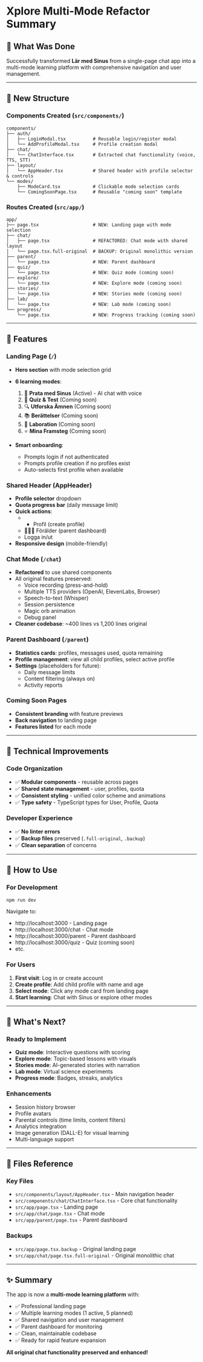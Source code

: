 # Xplore Multi-Mode Refactor Summary

## 🎯 What Was Done

Successfully transformed **Lär med Sinus** from a single-page chat app into a multi-mode learning platform with comprehensive navigation and user management.

---

## 📁 New Structure

### Components Created (`src/components/`)
```
components/
├── auth/
│   ├── LoginModal.tsx          # Reusable login/register modal
│   └── AddProfileModal.tsx     # Profile creation modal
├── chat/
│   └── ChatInterface.tsx       # Extracted chat functionality (voice, TTS, STT)
├── layout/
│   └── AppHeader.tsx           # Shared header with profile selector & controls
└── modes/
    ├── ModeCard.tsx            # Clickable mode selection cards
    └── ComingSoonPage.tsx      # Reusable "coming soon" template
```

### Routes Created (`src/app/`)
```
app/
├── page.tsx                    # NEW: Landing page with mode selection
├── chat/
│   ├── page.tsx                # REFACTORED: Chat mode with shared layout
│   └── page.tsx.full-original  # BACKUP: Original monolithic version
├── parent/
│   └── page.tsx                # NEW: Parent dashboard
├── quiz/
│   └── page.tsx                # NEW: Quiz mode (coming soon)
├── explore/
│   └── page.tsx                # NEW: Explore mode (coming soon)
├── stories/
│   └── page.tsx                # NEW: Stories mode (coming soon)
├── lab/
│   └── page.tsx                # NEW: Lab mode (coming soon)
└── progress/
    └── page.tsx                # NEW: Progress tracking (coming soon)
```

---

## 🎨 Features

### Landing Page (`/`)
- **Hero section** with mode selection grid
- **6 learning modes**:
  1. 💬 **Prata med Sinus** (Active) - AI chat with voice
  2. 🎯 **Quiz & Test** (Coming soon)
  3. 🔍 **Utforska Ämnen** (Coming soon)
  4. 📚 **Berättelser** (Coming soon)
  5. 🧪 **Laboration** (Coming soon)
  6. ⭐ **Mina Framsteg** (Coming soon)

- **Smart onboarding**:
  - Prompts login if not authenticated
  - Prompts profile creation if no profiles exist
  - Auto-selects first profile when available

### Shared Header (AppHeader)
- **Profile selector** dropdown
- **Quota progress bar** (daily message limit)
- **Quick actions**:
  - + Profil (create profile)
  - 👨‍👩‍👧 Förälder (parent dashboard)
  - Logga in/ut
- **Responsive design** (mobile-friendly)

### Chat Mode (`/chat`)
- **Refactored** to use shared components
- All original features preserved:
  - Voice recording (press-and-hold)
  - Multiple TTS providers (OpenAI, ElevenLabs, Browser)
  - Speech-to-text (Whisper)
  - Session persistence
  - Magic orb animation
  - Debug panel
- **Cleaner codebase**: ~400 lines vs 1,200 lines original

### Parent Dashboard (`/parent`)
- **Statistics cards**: profiles, messages used, quota remaining
- **Profile management**: view all child profiles, select active profile
- **Settings** (placeholders for future):
  - Daily message limits
  - Content filtering (always on)
  - Activity reports

### Coming Soon Pages
- **Consistent branding** with feature previews
- **Back navigation** to landing page
- **Features listed** for each mode

---

## 🔧 Technical Improvements

### Code Organization
- ✅ **Modular components** - reusable across pages
- ✅ **Shared state management** - user, profiles, quota
- ✅ **Consistent styling** - unified color scheme and animations
- ✅ **Type safety** - TypeScript types for User, Profile, Quota

### Developer Experience
- ✅ **No linter errors**
- ✅ **Backup files** preserved (`.full-original`, `.backup`)
- ✅ **Clean separation** of concerns

---

## 🚀 How to Use

### For Development
```bash
npm run dev
```

Navigate to:
- http://localhost:3000 - Landing page
- http://localhost:3000/chat - Chat mode
- http://localhost:3000/parent - Parent dashboard
- http://localhost:3000/quiz - Quiz (coming soon)
- etc.

### For Users
1. **First visit**: Log in or create account
2. **Create profile**: Add child profile with name and age
3. **Select mode**: Click any mode card from landing page
4. **Start learning**: Chat with Sinus or explore other modes

---

## 📝 What's Next?

### Ready to Implement
- **Quiz mode**: Interactive questions with scoring
- **Explore mode**: Topic-based lessons with visuals
- **Stories mode**: AI-generated stories with narration
- **Lab mode**: Virtual science experiments
- **Progress mode**: Badges, streaks, analytics

### Enhancements
- Session history browser
- Profile avatars
- Parental controls (time limits, content filters)
- Analytics integration
- Image generation (DALL-E) for visual learning
- Multi-language support

---

## 📂 Files Reference

### Key Files
- `src/components/layout/AppHeader.tsx` - Main navigation header
- `src/components/chat/ChatInterface.tsx` - Core chat functionality
- `src/app/page.tsx` - Landing page
- `src/app/chat/page.tsx` - Chat mode
- `src/app/parent/page.tsx` - Parent dashboard

### Backups
- `src/app/page.tsx.backup` - Original landing page
- `src/app/chat/page.tsx.full-original` - Original monolithic chat

---

## ✨ Summary

The app is now a **multi-mode learning platform** with:
- ✅ Professional landing page
- ✅ Multiple learning modes (1 active, 5 planned)
- ✅ Shared navigation and user management
- ✅ Parent dashboard for monitoring
- ✅ Clean, maintainable codebase
- ✅ Ready for rapid feature expansion

**All original chat functionality preserved and enhanced!**

